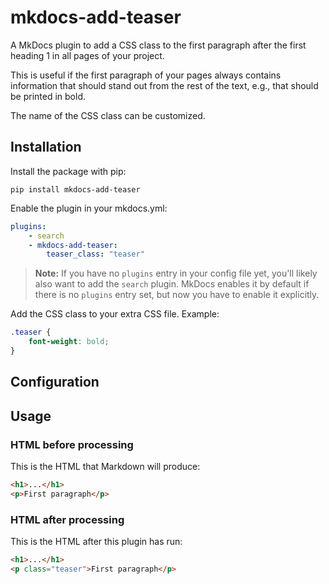 # mkdocs-add-teaser

A MkDocs plugin to add a CSS class to the first paragraph after the first heading 1 in all pages of your project.

This is useful if the first paragraph of your pages always contains information that should stand out from the rest of the text, e.g., that should be printed in bold.

The name of the CSS class can be customized.

## Installation

Install the package with pip:

```
pip install mkdocs-add-teaser
```

Enable the plugin in your mkdocs.yml:

```yaml
plugins:
    - search
    - mkdocs-add-teaser:
        teaser_class: "teaser"
```

> **Note:** If you have no `plugins` entry in your config file yet, you'll likely also want to add the `search` plugin. MkDocs enables it by default if there is no `plugins` entry set, but now you have to enable it explicitly.

Add the CSS class to your extra CSS file. Example:

```css
.teaser {
    font-weight: bold;
}
```

## Configuration


## Usage

### HTML before processing

This is the HTML that Markdown will produce:

```html
<h1>...</h1>
<p>First paragraph</p>
```

### HTML after processing

This is the HTML after this plugin has run:

```html
<h1>...</h1>
<p class="teaser">First paragraph</p>
```